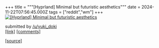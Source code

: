 +++
title = """[Hyprland] Minimal but futuristic aesthetics"""
date = 2024-11-22T07:56:45.000Z
tags = ["reddit","wm"]
+++
[![[Hyprland] Minimal but futuristic aesthetics](https://b.thumbs.redditmedia.com/B-pKfR2T1RJuNEwrCWcXbHy6syh6BNon3Nqyx2FgmlM.jpg "[Hyprland] Minimal but futuristic aesthetics")](https://www.reddit.com/r/unixporn/comments/1gx2t5l/hyprland_minimal_but_futuristic_aesthetics/)

submitted by [/u/yuki\_doki](https://www.reddit.com/user/yuki_doki)  
[\[link\]](https://www.reddit.com/gallery/1gx2t5l) [\[comments\]](https://www.reddit.com/r/unixporn/comments/1gx2t5l/hyprland_minimal_but_futuristic_aesthetics/)

[[source]](https://www.reddit.com/r/unixporn/comments/1gx2t5l/hyprland_minimal_but_futuristic_aesthetics/)
